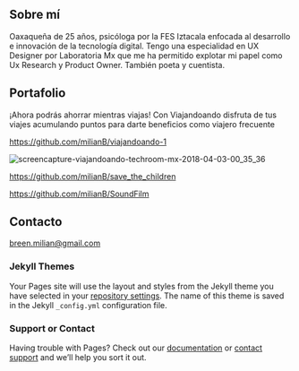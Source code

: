 ## Sobre mí 

Oaxaqueña de 25 años, psicóloga por la FES Iztacala enfocada al desarrollo e innovación de la tecnología digital. Tengo una especialidad en UX Designer por Laboratoria Mx que me ha permitido explotar mi papel como Ux Research y Product Owner. También poeta y cuentista. 

## Portafolio

¡Ahora podrás ahorrar mientras viajas!
Con Viajandoando disfruta de tus viajes acumulando puntos para darte beneficios como viajero frecuente

https://github.com/milianB/viajandoando-1

![screencapture-viajandoando-techroom-mx-2018-04-03-00_35_36](https://user-images.githubusercontent.com/31233225/38231287-8b1cb56e-36d7-11e8-9aea-a59bfbedc50f.png)


https://github.com/milianB/save_the_children

https://github.com/milianB/SoundFilm

## Contacto

breen.milian@gmail.com

### Jekyll Themes

Your Pages site will use the layout and styles from the Jekyll theme you have selected in your [repository settings](https://github.com/milianB/portafolio/settings). The name of this theme is saved in the Jekyll `_config.yml` configuration file.

### Support or Contact

Having trouble with Pages? Check out our [documentation](https://help.github.com/categories/github-pages-basics/) or [contact support](https://github.com/contact) and we’ll help you sort it out.

